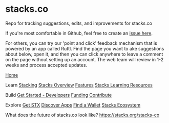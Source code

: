 # stacks.co
Repo for tracking suggestions, edits, and improvements for stacks.co

If you're most comfortable in Github, feel free to create an [issue here](https://github.com/stacksgov/stacks-co/issues). 

For others, you can try our 'point and click' feedback mechanism that is powered by an app called Ruttl. Find the page you want to ake suggestions about below, open it, and then you can click anywhere to leave a comment on the page without setting up an account. The web team will review in 1-2 weeks and process accepted updates.

[Home](https://app.ruttl.com/share/MagKDDxPdcvz7bah0LQI?page=6w1M6xWzijOpS5GRR1x3)

Learn
[Stacking](https://app.ruttl.com/share/MagKDDxPdcvz7bah0LQI?page=iKTokaLFdurWuuEBBul8)
[Stacks Overview](https://app.ruttl.com/share/MagKDDxPdcvz7bah0LQI?page=olpPIDdeJNWbpXKOylYE)
[Features](https://app.ruttl.com/share/MagKDDxPdcvz7bah0LQI?page=fPjzdmeYuAthnmSOTx6S)
[Stacks Learning Resources](https://app.ruttl.com/share/MagKDDxPdcvz7bah0LQI?page=zDSW2m3CalHHNfly3i06)

Build
[Get Started - Developers](https://app.ruttl.com/share/MagKDDxPdcvz7bah0LQI?page=8e6ZmpwbT2kDaXMHaS1A)
[Funding](https://app.ruttl.com/share/MagKDDxPdcvz7bah0LQI?page=eyo221C1fALO1BvGUYSI)
[Contribute](https://app.ruttl.com/share/MagKDDxPdcvz7bah0LQI?page=sHDLRlw3AQOV7XiKsCGq)

Explore
[Get STX](https://app.ruttl.com/share/MagKDDxPdcvz7bah0LQI?page=pK3R4dEGbJVA1HAqVLqr)
[Discover Apps](https://app.ruttl.com/share/MagKDDxPdcvz7bah0LQI?page=omMmdzqdMC3ezdIqPKGg)
[Find a Wallet](https://app.ruttl.com/share/MagKDDxPdcvz7bah0LQI?page=BjF530sjBDxJWojGa5FL)
[Stacks Ecosystem](https://app.ruttl.com/share/MagKDDxPdcvz7bah0LQI?page=G3JgUpuZz6nPfIea8Nls)


What does the future of stacks.co look like? https://stacks.org/stacks-co
